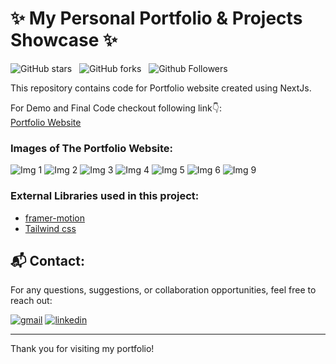 # ✨ My Personal Portfolio & Projects Showcase ✨

![GitHub stars](https://img.shields.io/github/stars/Aadi0729/My-Portfolio?style=social&logo=ApacheSpark&label=Stars)&nbsp;&nbsp;
![GitHub forks](https://img.shields.io/github/forks/Aadi0729/My-Portfolio?style=social&logo=KashFlow&maxAge=3600)&nbsp;&nbsp;
![Github Followers](https://img.shields.io/github/followers/Aadi0729.svg?style=social&label=Follow)&nbsp;&nbsp;<br />

This repository contains code for Portfolio website created using NextJs. <br />

For Demo and Final Code checkout following link👇: <br />
[Portfolio Website](https://aditya-pateriya-portfolio.vercel.app/) <br />

### Images of The Portfolio Website:

![Img 1](https://github.com/user-attachments/assets/a42bf6e3-2d34-42d7-889e-c7dc63ba3fcd)
![Img 2](https://github.com/user-attachments/assets/a0d842d7-6b50-46dd-a828-07922d7ea2a6)
![Img 3](https://github.com/user-attachments/assets/92e666ce-652d-4b5f-8a16-18a3442cb835)
![Img 4](https://github.com/user-attachments/assets/4e16f75e-f469-4196-98a0-386327cea7ec)
![Img 5](https://github.com/user-attachments/assets/3079a37e-f9da-4907-bf9a-fb556fe5b2fa)
![Img 6](https://github.com/user-attachments/assets/f53c390f-3419-48e4-b5a0-c5cfde4be6cc)
![Img 9](https://github.com/user-attachments/assets/dbcb4758-a840-49bb-9128-414db32f7943)


### External Libraries used in this project:

- [framer-motion](https://www.framer.com/motion/) <br />
- [Tailwind css](https://tailwindcss.com/) <br />

## 📬 Contact:

For any questions, suggestions, or collaboration opportunities, feel free to reach out:

[![gmail](https://img.shields.io/badge/Gmail-D14836?style=for-the-badge&logo=gmail&logoColor=white)](mailto:adityapateriya7986@gmail.com)
[![linkedin](https://img.shields.io/badge/linkedin-0A66C2?style=for-the-badge&logo=linkedin&logoColor=white)](https://www.linkedin.com/in/aditya-pateriya7781/)

---

Thank you for visiting my portfolio!

